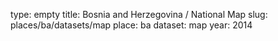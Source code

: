 type: empty
title: Bosnia and Herzegovina / National Map
slug: places/ba/datasets/map
place: ba
dataset: map
year: 2014
